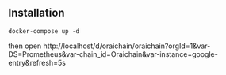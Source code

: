 ## Installation

`docker-compose up -d`

then open
http://localhost/d/oraichain/oraichain?orgId=1&var-DS=Prometheus&var-chain_id=Oraichain&var-instance=google-entry&refresh=5s
